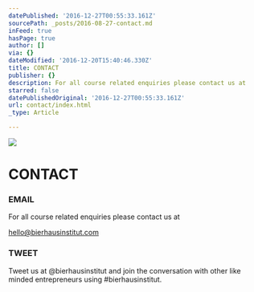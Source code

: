 ```yaml
---
datePublished: '2016-12-27T00:55:33.161Z'
sourcePath: _posts/2016-08-27-contact.md
inFeed: true
hasPage: true
author: []
via: {}
dateModified: '2016-12-20T15:40:46.330Z'
title: CONTACT
publisher: {}
description: For all course related enquiries please contact us at
starred: false
datePublishedOriginal: '2016-12-27T00:55:33.161Z'
url: contact/index.html
_type: Article

---
```

![](https://the-grid-user-content.s3-us-west-2.amazonaws.com/35e99e48-3a45-4f13-b792-f75d481b8abb.jpg)

# CONTACT

### EMAIL

For all course related enquiries please contact us at

hello@bierhausinstitut.com

### TWEET

Tweet us at @bierhausinstitut and join the conversation with other like minded entrepreneurs using \#bierhausinstitut.